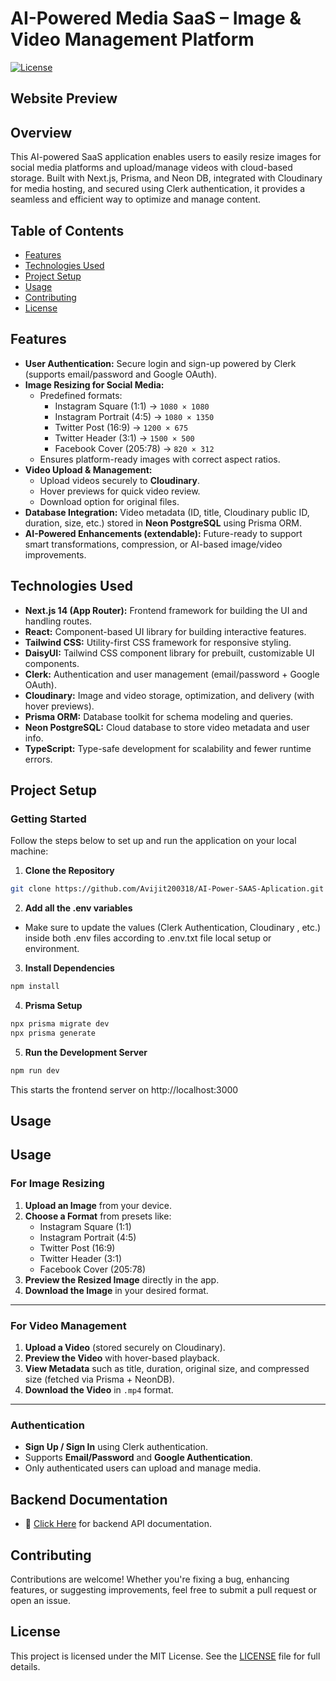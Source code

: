 # AI-Powered Media SaaS – Image & Video Management Platform


[![License](https://img.shields.io/badge/License-MIT-blue.svg)](https://opensource.org/licenses/MIT)

## Website Preview

## Overview

This AI-powered SaaS application enables users to easily resize images for social media platforms and upload/manage videos with cloud-based storage. Built with Next.js, Prisma, and Neon DB, integrated with Cloudinary for media hosting, and secured using Clerk authentication, it provides a seamless and efficient way to optimize and manage content.

## Table of Contents

- [Features](#features)
- [Technologies Used](#technologies-used)
- [Project Setup](#project-setup)
- [Usage](#usage)
- [Contributing](#contributing)
- [License](#license)

## Features

- **User Authentication:** Secure login and sign-up powered by Clerk (supports email/password and Google OAuth).
- **Image Resizing for Social Media:**
  - Predefined formats:
    - Instagram Square (1:1) → `1080 × 1080`
    - Instagram Portrait (4:5) → `1080 × 1350`
    - Twitter Post (16:9) → `1200 × 675`
    - Twitter Header (3:1) → `1500 × 500`
    - Facebook Cover (205:78) → `820 × 312`
  - Ensures platform-ready images with correct aspect ratios.
- **Video Upload & Management:**
  - Upload videos securely to **Cloudinary**.
  - Hover previews for quick video review.
  - Download option for original files.
- **Database Integration:** Video metadata (ID, title, Cloudinary public ID, duration, size, etc.) stored in **Neon PostgreSQL** using Prisma ORM.
- **AI-Powered Enhancements (extendable):** Future-ready to support smart transformations, compression, or AI-based image/video improvements.

## Technologies Used

- **Next.js 14 (App Router):** Frontend framework for building the UI and handling routes.
- **React:** Component-based UI library for building interactive features.
- **Tailwind CSS:** Utility-first CSS framework for responsive styling.
- **DaisyUI:** Tailwind CSS component library for prebuilt, customizable UI components.
- **Clerk:** Authentication and user management (email/password + Google OAuth).
- **Cloudinary:** Image and video storage, optimization, and delivery (with hover previews).
- **Prisma ORM:** Database toolkit for schema modeling and queries.
- **Neon PostgreSQL:** Cloud database to store video metadata and user info.
- **TypeScript:** Type-safe development for scalability and fewer runtime errors.

## Project Setup

### Getting Started

Follow the steps below to set up and run the application on your local machine:

1. **Clone the Repository**

```bash
git clone https://github.com/Avijit200318/AI-Power-SAAS-Aplication.git
```

2. **Add all the .env variables**
- Make sure to update the values (Clerk Authentication, Cloudinary
, etc.) inside both .env files according to .env.txt file local setup or environment.

3. **Install Dependencies**
```bash
npm install
```

4. **Prisma Setup**
```bash
npx prisma migrate dev
npx prisma generate
```

5. **Run the Development Server**
```bash
npm run dev
```
This starts the frontend server on http://localhost:3000


## Usage
## Usage

### For Image Resizing

1. **Upload an Image** from your device.  
2. **Choose a Format** from presets like:  
   - Instagram Square (1:1)  
   - Instagram Portrait (4:5)  
   - Twitter Post (16:9)  
   - Twitter Header (3:1)  
   - Facebook Cover (205:78)  
3. **Preview the Resized Image** directly in the app.  
4. **Download the Image** in your desired format.  

---

### For Video Management

1. **Upload a Video** (stored securely on Cloudinary).  
2. **Preview the Video** with hover-based playback.  
3. **View Metadata** such as title, duration, original size, and compressed size (fetched via Prisma + NeonDB).  
4. **Download the Video** in `.mp4` format.  

---

### Authentication

- **Sign Up / Sign In** using Clerk authentication.  
- Supports **Email/Password** and **Google Authentication**.  
- Only authenticated users can upload and manage media.  

## Backend Documentation  
- 📄 [Click Here](https://github.com/Avijit200318/AI-Power-SAAS-Aplication/blob/main/src/app/api/readme.md) for backend API documentation.  

## Contributing

Contributions are welcome! Whether you're fixing a bug, enhancing features, or suggesting improvements, feel free to submit a pull request or open an issue.

## License

This project is licensed under the MIT License. See the [LICENSE](LICENSE) file for full details.

